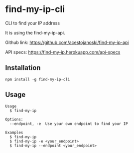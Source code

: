 # find-my-ip-cli

CLI to find your IP address

It is using the find-my-ip-api.

Github link: https://github.com/acestojanoski/find-my-ip-api

API specs: https://find-my-ip.herokuapp.com/api-specs

## Installation

`npm install -g find-my-ip-cli`

## Usage

```
Usage
  $ find-my-ip

Options:
  --endpoint, -e  Use your own endpoint to find your IP

Examples
  $ find-my-ip
  $ find-my-ip -e <your_endpoint>
  $ find-my-ip --endpoint <your_endpoint>
```
